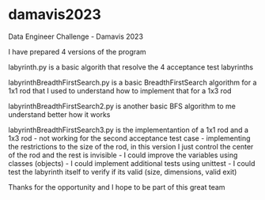 # damavis2023
Data Engineer Challenge - Damavis 2023

I have prepared 4 versions of the program

labyrinth.py is a basic algorith that resolve the 4 acceptance test labyrinths

labyrinthBreadthFirstSearch.py is a basic BreadthFirstSearch algorithm for a 1x1 rod that I used to understand how to implement that for a 1x3 rod

labyrinthBreadthFirstSearch2.py is another basic BFS algorithm to me understand better how it works

labyrinthBreadthFirstSearch3.py is the implementantion of a 1x1 rod and a 1x3 rod
    - not working for the second acceptance test case
    - implementing the restrictions to the size of the rod, in this version I just control the center of the rod and the rest is invisible
    - I could improve the variables using classes (objects)
    - I could implement additional tests using unittest
    - I could test the labyrinth itself to verify if its valid (size, dimensions, valid exit)

Thanks for the opportunity and I hope to be part of this great team